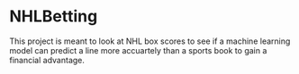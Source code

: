 # NHLBetting
This project is meant to look at NHL box scores to see if a machine learning model can predict a line more accuartely than a sports book to gain a financial advantage.